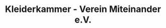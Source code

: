 ---
title: "Kleiderkammer - Verein Miteinander e.V."
url: /stollberg-erzgebirge/kleiderkammer-verein-miteinander-e-v/
shop: Gebrauchtwaren
---